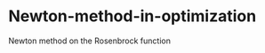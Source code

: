 Newton-method-in-optimization
=============================

Newton method on the Rosenbrock function
